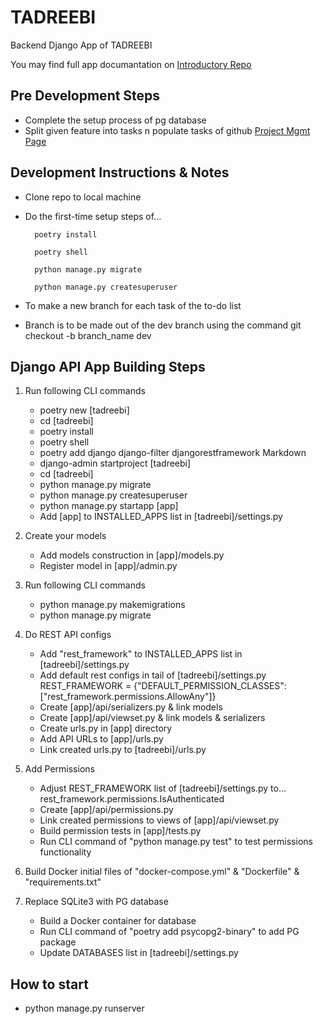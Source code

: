 # TADREEBI

Backend Django App of TADREEBI

You may find full app documantation on [Introductory Repo](https://github.com/Tadreebi/app)

## Pre Development Steps

- Complete the setup process of pg database
- Split given feature into tasks n populate tasks of github [Project Mgmt Page](https://github.com/Tadreebi/be/projects/1)

## Development Instructions & Notes

- Clone repo to local machine
- Do the first-time setup steps of...

        poetry install

        poetry shell
        
        python manage.py migrate
        
        python manage.py createsuperuser
- To make a new branch for each task of the to-do list
- Branch is to be made out of the dev branch using the command
        git checkout -b branch_name dev

## Django API App Building Steps

1. Run following CLI commands
    - poetry new [tadreebi]
    - cd [tadreebi]
    - poetry install
    - poetry shell
    - poetry add django django-filter djangorestframework Markdown
    - django-admin startproject [tadreebi]
    - cd [tadreebi]
    - python manage.py migrate
    - python manage.py createsuperuser
    - python manage.py startapp [app]
    - Add [app] to INSTALLED_APPS list in [tadreebi]/settings.py

2. Create your models
    - Add models construction in [app]/models.py
    - Register model in [app]/admin.py

3. Run following CLI commands
    - python manage.py makemigrations
    - python manage.py migrate

4. Do REST API configs
    - Add "rest_framework" to INSTALLED_APPS list in [tadreebi]/settings.py
    - Add default rest configs in tail of [tadreebi]/settings.py
            REST_FRAMEWORK = {"DEFAULT_PERMISSION_CLASSES": ["rest_framework.permissions.AllowAny"]}
    - Create [app]/api/serializers.py & link models
    - Create [app]/api/viewset.py & link models & serializers
    - Create urls.py in [app] directory
    - Add API URLs to [app]/urls.py
    - Link created urls.py to [tadreebi]/urls.py

5. Add Permissions
    - Adjust REST_FRAMEWORK list of [tadreebi]/settings.py to...
            rest_framework.permissions.IsAuthenticated
    - Create [app]/api/permissions.py
    - Link created permissions to views of [app]/api/viewset.py
    - Build permission tests in [app]/tests.py
    - Run CLI command of "python manage.py test" to test permissions functionality

6. Build Docker initial files of "docker-compose.yml" & "Dockerfile" & "requirements.txt"

7. Replace SQLite3 with PG database
    - Build a Docker container for database
    - Run CLI command of "poetry add psycopg2-binary" to add PG package
    - Update DATABASES list in [tadreebi]/settings.py

## How to start

- python manage.py runserver

